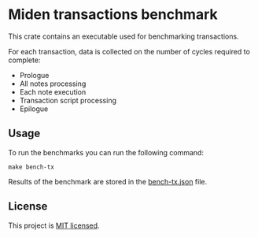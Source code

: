 # Miden transactions benchmark

This crate contains an executable used for benchmarking transactions.

For each transaction, data is collected on the number of cycles required to complete:

- Prologue
- All notes processing
- Each note execution
- Transaction script processing
- Epilogue

## Usage

To run the benchmarks you can run the following command:

```shell
make bench-tx
```

Results of the benchmark are stored in the [bench-tx.json](bench-tx.json) file.

## License

This project is [MIT licensed](../LICENSE).
